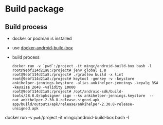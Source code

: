 # Build package

## Build process

* docker or podman is installed
* use [docker-android-build-box](https://github.com/mingchen/docker-android-build-box)
* build process

    ```
    docker run -v `pwd`:/project -it mingc/android-build-box bash -l
    root@9ebf114d21a8:/project# jenv global 1.8
    root@9ebf114d21a8:/project# ./gradlew build -x lint
    root@9ebf114d21a8:/project# keytool -genkey -v -keystore ankihelper-jennings.keystore -alias ankihelper-jennings -keyalg RSA -keysize 2048 -validity 10000
    root@9ebf114d21a8:/project# /opt/android-sdk/build-tools/28.0.0/apksigner sign --ks ankihelper-jennings.keystore  --out ankihelper-2.30.8-release-signed.apk app/build/outputs/apk/release/ankihelper-2.30.8-release-unsigned.apk
    ```
docker run -v `pwd`:/project -it mingc/android-build-box bash -l